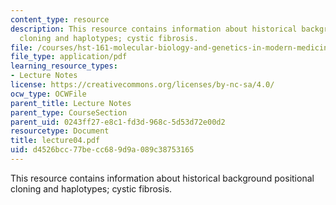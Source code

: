 ```yaml
---
content_type: resource
description: This resource contains information about historical background positional
  cloning and haplotypes; cystic fibrosis.
file: /courses/hst-161-molecular-biology-and-genetics-in-modern-medicine-fall-2007/d4526bcc77becc689d9a089c38753165_lecture04.pdf
file_type: application/pdf
learning_resource_types:
- Lecture Notes
license: https://creativecommons.org/licenses/by-nc-sa/4.0/
ocw_type: OCWFile
parent_title: Lecture Notes
parent_type: CourseSection
parent_uid: 0243ff27-e8c1-fd3d-968c-5d53d72e00d2
resourcetype: Document
title: lecture04.pdf
uid: d4526bcc-77be-cc68-9d9a-089c38753165
---
```

This resource contains information about historical background positional cloning and haplotypes; cystic fibrosis.